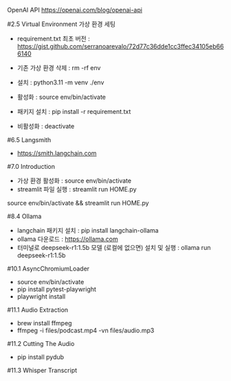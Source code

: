 OpenAI API
https://openai.com/blog/openai-api

#2.5 Virtual Environment
가상 환경 세팅

- requirement.txt 최초 버전 : https://gist.github.com/serranoarevalo/72d77c36dde1cc3ffec34105eb666140

- 기존 가상 환경 삭제 : rm -rf env
- 설치 : python3.11 -m venv ./env
- 활성화 : source env/bin/activate
- 패키지 설치 : pip install -r requirement.txt
- 비활성화 : deactivate

#6.5 Langsmith

- https://smith.langchain.com

#7.0 Introduction

- 가상 환경 활성화 : source env/bin/activate
- streamlit 파일 실행 : streamlit run HOME.py

source env/bin/activate && streamlit run HOME.py

#8.4 Ollama

- langchain 패키지 설치 : pip install langchain-ollama
- ollama 다운로드 : https://ollama.com
- 터미널로 deepseek-r1:1.5b 모델 (로컬에 없으면) 설치 및 실행 : ollama run deepseek-r1:1.5b

#10.1 AsyncChromiumLoader

- source env/bin/activate
- pip install pytest-playwright
- playwright install

#11.1 Audio Extraction

- brew install ffmpeg
- ffmpeg -i files/podcast.mp4 -vn files/audio.mp3

#11.2 Cutting The Audio

- pip install pydub

#11.3 Whisper Transcript
